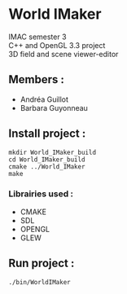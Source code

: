 # World IMaker


IMAC semester 3  
C++ and OpenGL 3.3 project  
3D field and scene viewer-editor  


## Members :


* Andréa Guillot
* Barbara Guyonneau


## Install project :


````
mkdir World_IMaker_build
cd World_IMaker_build
cmake ../World_IMaker
make
```` 


### Librairies used :


* CMAKE
* SDL
* OPENGL
* GLEW


## Run project :


````
./bin/WorldIMaker
```` 